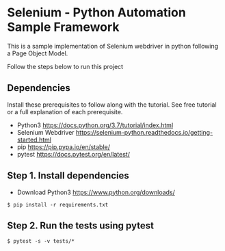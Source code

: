 # Selenium - Python Automation Sample Framework

This is a sample implementation of Selenium webdriver in python following a Page Object Model. 

Follow the steps below to run this project

## Dependencies
Install these prerequisites to follow along with the tutorial. See free tutorial or a full explanation of each prerequisite.

- Python3 https://docs.python.org/3.7/tutorial/index.html
- Selenium Webdriver https://selenium-python.readthedocs.io/getting-started.html
- pip https://pip.pypa.io/en/stable/
- pytest https://docs.pytest.org/en/latest/

## Step 1. Install dependencies
- Download Python3 https://www.python.org/downloads/
```
$ pip install -r requirements.txt
```
## Step 2. Run the tests using pytest
```
$ pytest -s -v tests/*
```
